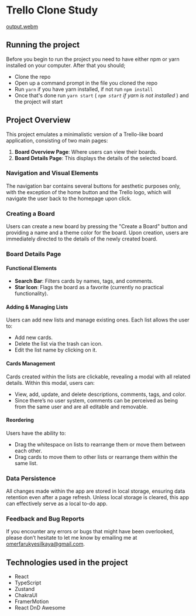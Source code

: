 # **Trello Clone Study**

[output.webm](https://github.com/OmerYesilkaya/trello-copy-study/assets/21025975/c95bfbe5-cff8-4a16-a829-552e024ee124)

## **Running the project**

Before you begin to run the project you need to have either npm or yarn installed on your computer.
After that you should;

-   Clone the repo
-   Open up a command prompt in the file you cloned the repo
-   Run `yarn` if you have yarn installed, if not run `npm install`
-   Once that's done run `yarn start` ( _`npm start` if yarn is not installed_ ) and the project will start

## **Project Overview**

This project emulates a minimalistic version of a Trello-like board application, consisting of two main pages:

1. **Board Overview Page**: Where users can view their boards.
2. **Board Details Page**: This displays the details of the selected board.

### **Navigation and Visual Elements**

The navigation bar contains several buttons for aesthetic purposes only, with the exception of the home button and the Trello logo, which will navigate the user back to the homepage upon click.

### **Creating a Board**

Users can create a new board by pressing the "Create a Board" button and providing a name and a theme color for the board. Upon creation, users are immediately directed to the details of the newly created board.

### **Board Details Page**

#### **Functional Elements**

-   **Search Bar**: Filters cards by names, tags, and comments.
-   **Star Icon**: Flags the board as a favorite (currently no practical functionality).

#### **Adding & Managing Lists**

Users can add new lists and manage existing ones. Each list allows the user to:

-   Add new cards.
-   Delete the list via the trash can icon.
-   Edit the list name by clicking on it.

#### **Cards Management**

Cards created within the lists are clickable, revealing a modal with all related details. Within this modal, users can:

-   View, add, update, and delete descriptions, comments, tags, and color.
-   Since there’s no user system, comments can be perceived as being from the same user and are all editable and removable.

#### **Reordering**

Users have the ability to:

-   Drag the whitespace on lists to rearrange them or move them between each other.
-   Drag cards to move them to other lists or rearrange them within the same list.

### **Data Persistence**

All changes made within the app are stored in local storage, ensuring data retention even after a page refresh. Unless local storage is cleared, this app can effectively serve as a local to-do app.

### **Feedback and Bug Reports**

If you encounter any errors or bugs that might have been overlooked, please don’t hesitate to let me know by emailing me at [omerfarukyesilkaya@gmail.com](mailto:omerfarukyesilkaya@gmail.com).

## **Technologies used in the project**

-   React
-   TypeScript
-   Zustand
-   ChakraUI
-   FramerMotion
-   React DnD Awesome

